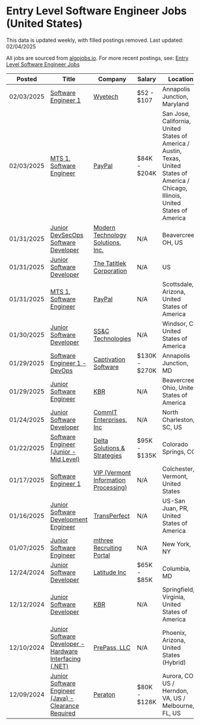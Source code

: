 # Entry Level Software Engineer Jobs (United States)

This data is updated weekly, with filled postings removed. Last updated: 02/04/2025

All jobs are sourced from [algojobs.io](https://algojobs.io/). For more recent postings, see: [Entry Level Software Engineer Jobs](https://algojobs.io/new-grad-swe)

| Posted | Title | Company | Salary | Location |
| --- | --- | --- | --- | --- |
| 02/03/2025 | [Software Engineer 1](https://algojobs.io/jobs/3030979) | [Wyetech](https://algojobs.io/company/wyetechllc/) | $52 - $107 | Annapolis Junction, Maryland |
| 02/03/2025 | [MTS 1, Software Engineer](https://algojobs.io/jobs/3038054) | [PayPal](https://algojobs.io/company/paypal/) | $84K - $204K | San Jose, California, United States of America / Austin, Texas, United States of America / Chicago, Illinois, United States of America |
| 01/31/2025 | [Junior DevSecOps Software Developer](https://algojobs.io/jobs/3024924) | [Modern Technology Solutions, Inc.](https://algojobs.io/company/mtsi/) | N/A | Beavercreek, OH, US |
| 01/31/2025 | [Junior Software Developer](https://algojobs.io/jobs/3023565) | [The Tatitlek Corporation](https://algojobs.io/company/tatitlek/) | N/A | US |
| 01/31/2025 | [MTS 1, Software Engineer](https://algojobs.io/jobs/3021601) | [PayPal](https://algojobs.io/company/paypal/) | N/A | Scottsdale, Arizona, United States of America |
| 01/30/2025 | [Junior Software Developer](https://algojobs.io/jobs/3007282) | [SS&C Technologies](https://algojobs.io/company/ssctech/) | N/A | Windsor, CT, United States of America |
| 01/29/2025 | [Software Engineer 1 - DevOps](https://algojobs.io/jobs/2988752) | [Captivation Software](https://algojobs.io/company/captivation/) | $130K - $270K | Annapolis Junction, MD |
| 01/29/2025 | [Junior Software Engineer](https://algojobs.io/jobs/2994698) | [KBR](https://algojobs.io/company/kbr/) | N/A | Beavercreek, Ohio, United States of America |
| 01/24/2025 | [Junior Software Developer](https://algojobs.io/jobs/2950713) | [CommIT Enterprises, Inc](https://algojobs.io/company/commitent/) | N/A | North Charleston, SC, US |
| 01/22/2025 | [Software Engineer (Junior - Mid Level)](https://algojobs.io/jobs/2913997) | [Delta Solutions & Strategies](https://algojobs.io/company/deltasands/) | $95K - $135K | Colorado Springs, CO |
| 01/17/2025 | [Software Engineer 1](https://algojobs.io/jobs/2876637) | [VIP (Vermont Information Processing)](https://algojobs.io/company/vipvermontinformationprocessing/) | N/A | Colchester, Vermont, United States |
| 01/16/2025 | [Junior Software Development Engineer](https://algojobs.io/jobs/2867463) | [TransPerfect](https://algojobs.io/company/transperfect/) | N/A | US-San Juan, PR, United States of America |
| 01/07/2025 | [Junior Software Engineer](https://algojobs.io/jobs/2755127) | [mthree Recruiting Portal](https://algojobs.io/company/wileyedgerecruitingportal/) | N/A | New York, NY |
| 12/24/2024 | [Junior Software Developer](https://algojobs.io/jobs/2675035) | [Latitude Inc](https://algojobs.io/company/latitudeinc/) | $65K - $85K | Columbia, MD |
| 12/12/2024 | [Junior Software Developer](https://algojobs.io/jobs/2579188) | [KBR](https://algojobs.io/company/kbr/) | N/A | Springfield, Virginia, United States of America |
| 12/10/2024 | [Junior Software Developer - Hardware Interfacing (.NET)](https://algojobs.io/jobs/2532370) | [PrePass, LLC](https://algojobs.io/company/prepass/) | N/A | Phoenix, Arizona, United States (Hybrid) |
| 12/09/2024 | [Junior Software Engineer (Java) - Clearance Required](https://algojobs.io/jobs/2541845) | [Peraton](https://algojobs.io/company/peraton/) | $80K - $128K | Aurora, CO, US / Herndon, VA, US / Melbourne, FL, US |